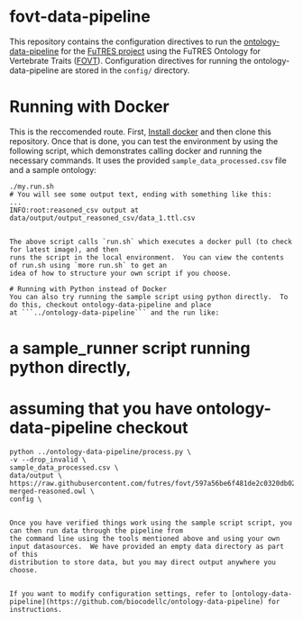 # fovt-data-pipeline

This repository contains the configuration directives to run the 
[ontology-data-pipeline](https://github.com/biocodellc/ontology-data-pipeline) for the
[FuTRES project](https://futres.org/) using the FuTRES Ontology for Vertebrate Traits ([FOVT](https://github.com/futres/fovt)).  Configuration directives for running the ontology-data-pipeline are stored in the `config/` directory.


# Running with Docker
This is the reccomended route.
First, [Install docker](https://docs.docker.com/install/) and then clone this repository.  Once that is done, you can test
the environment by using the following script, which demonstrates calling docker and running the necessary commands.
It uses the provided `sample_data_processed.csv` file and a sample ontology:

```
./my.run.sh
# You will see some output text, ending with something like this:
...
INFO:root:reasoned_csv output at data/output/output_reasoned_csv/data_1.ttl.csv
```
```

The above script calls `run.sh` which executes a docker pull (to check for latest image), and then
runs the script in the local environment.  You can view the contents of run.sh using `more run.sh` to get an
idea of how to structure your own script if you choose.

# Running with Python instead of Docker
You can also try running the sample script using python directly.  To do this, checkout ontology-data-pipeline and place
at ```../ontology-data-pipeline``` and the run like:

```
# a sample_runner script running python directly, 
# assuming that you have ontology-data-pipeline checkout
    python ../ontology-data-pipeline/process.py \
    -v --drop_invalid \
    sample_data_processed.csv \
    data/output \
    https://raw.githubusercontent.com/futres/fovt/597a56be6f481de2c0320db023f0ac0543724880/ontology/fovt-merged-reasoned.owl \
    config \
```

Once you have verified things work using the sample script script, you can then run data through the pipeline from 
the command line using the tools mentioned above and using your own input datasources.  We have provided an empty data directory as part of this 
distribution to store data, but you may direct output anywhere you choose.


If you want to modify configuration settings, refer to [ontology-data-pipeline](https://github.com/biocodellc/ontology-data-pipeline) for instructions.



